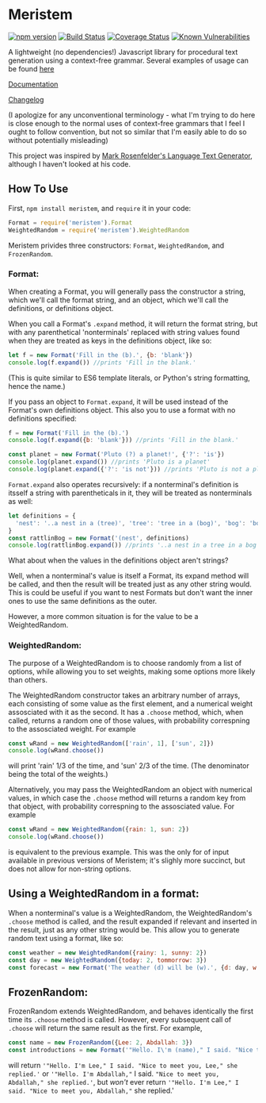 Meristem
======
[![npm version](http://img.shields.io/npm/v/meristem.svg?style=flat)](https://npmjs.org/package/meristem "View this project on npm")
[![Build Status](https://travis-ci.org/ForrestWeiswolf/Meristem.svg?branch=master)](https://travis-ci.org/ForrestWeiswolf/Meristem)
[![Coverage Status](https://coveralls.io/repos/github/ForrestWeiswolf/Meristem/badge.svg?branch=master)](https://coveralls.io/github/ForrestWeiswolf/Meristem?branch=continuous-integration)
[![Known Vulnerabilities](https://snyk.io/test/github/ForrestWeiswolf/Meristem/badge.svg?targetFile=package.json)](https://snyk.io/test/github/ForrestWeiswolf/Meristem?targetFile=package.json)

A lightweight (no dependencies!) Javascript library for procedural text generation using a context-free grammar.
Several examples of usage can be found [here](https://github.com/ForrestWeiswolf/Meristem-examples)

[Documentation](https://forrestweiswolf.github.io/Meristem/)

[Changelog](https://github.com/ForrestWeiswolf/Meristem/blob/master/CHANGELOG.md)

(I apologize for any unconventional terminology - what I'm trying to do here is close enough to the normal uses of context-free grammars that I feel I ought to follow convention, but not so similar that I'm easily able to do so without potentially misleading)

This project was inspired by [Mark Rosenfelder's Language Text Generator](http://zompist.com/gen.html), although I haven't looked at his code.

How To Use
------
First, `npm install meristem`, and `require` it in your code:
```javascript
Format = require('meristem').Format
WeightedRandom = require('meristem').WeightedRandom
```
Meristem privides three constructors: `Format`, `WeightedRandom`, and `FrozenRandom`.

### Format:
When creating a Format, you will generally pass the constructor a string, which we'll call the format string, and an object, which we'll call the definitions, or definitions object. 

When you call a Format's `.expand` method, it will return the format string, but with any parenthetical 'nonterminals' replaced with string values found when they are treated as keys in the definitions object, like so:
```javascript
let f = new Format('Fill in the (b).', {b: 'blank'})
console.log(f.expand()) //prints 'Fill in the blank.'
```

(This is quite similar to ES6 template literals, or Python's string formatting, hence the name.)

If you pass an object to `Format.expand`, it will be used instead of the Format's own definitions object. This also you to use a format with no definitions specified:
```javascript
f = new Format('Fill in the (b).')
console.log(f.expand({b: 'blank'})) //prints 'Fill in the blank.'

const planet = new Format('Pluto (?) a planet!', {'?': 'is'})
console.log(planet.expand()) //prints 'Pluto is a planet'
console.log(planet.expand({'?': 'is not'})) //prints 'Pluto is not a planet'
```

`Format.expand` also operates recursively: if a nonterminal's definition is itsself a string with parentheticals in it, they will be treated as nonterminals as well:
```javascript
let definitions = {
  'nest': '..a nest in a (tree)', 'tree': 'tree in a (bog)', 'bog': 'bog down in the valley, oh!'
} 
const rattlinBog = new Format('(nest', definitions)
console.log(rattlinBog.expand()) //prints '..a nest in a tree in a bog down in the valley, oh!'
```

What about when the values in the definitions object aren't strings? 

Well, when a nonterminal's value is itself a Format, its expand method will be called, and then the result will be treated just as any other string would. This is could be useful if you want to nest Formats but don't want the inner ones to use the same definitions as the outer. 

However, a more common situation is for the value to be a WeightedRandom.

### WeightedRandom:
The purpose of a WeightedRandom is to choose randomly from a list of options, while allowing you to set weights, making some options more likely than others.

The WeightedRandom constructor takes an arbitrary number of arrays, each consisting of some value as the first element, and a numerical weight assosciated with it as the second. It has a `.choose` method, which, when called, returns a random one of those values, with probability correspning to the assosciated weight. For example
```javascript
const wRand = new WeightedRandom(['rain', 1], ['sun', 2]})
console.log(wRand.choose())
```
will print 'rain' 1/3 of the time, and 'sun' 2/3 of the time. (The denominator being the total of the weights.) 

Alternatively, you may pass the WeightedRandom an object with numerical values, in which case the `.choose` method will returns a random key from that object, with probability correspning to the assosciated value. For example
```javascript
const wRand = new WeightedRandom({rain: 1, sun: 2})
console.log(wRand.choose())
```
is equivalent to the previous example. This was the only for of input available in previous versions of Meristem; it's slighly more succinct, but does not allow for non-string options.

## Using a WeightedRandom in a format:
When a nonterminal's value is a WeightedRandom, the WeightedRandom's `.choose` method is called, and the result expanded if relevant and inserted in the result, just as any other string would be. This allow you to generate random text using a format, like so:
```javascript
const weather = new WeightedRandom({rainy: 1, sunny: 2})
const day = new WeightedRandom({today: 2, tommorrow: 3})
const forecast = new Format('The weather (d) will be (w).', {d: day, w: weather})
```

## FrozenRandom:
FrozenRandom extends WeightedRandom, and behaves identically the first time its `.choose` method is called. However, every subsequent call of `.choose` will return the same result as the first. For example,
```javascript
const name = new FrozenRandom({Lee: 2, Abdallah: 3})
const introductions = new Format('"Hello. I\'m (name)," I said. "Nice to meet you, (name)," she replied.', {d: day, w: weather})
```
will return `'"Hello. I'm Lee," I said. "Nice to meet you, Lee," she replied.'` or `'"Hello. I'm Abdallah,"` I said. `"Nice to meet you, Abdallah," she replied.'`, but *won't* ever return `'"Hello. I'm Lee," I said. "Nice to meet you, Abdallah,"` she replied.'
